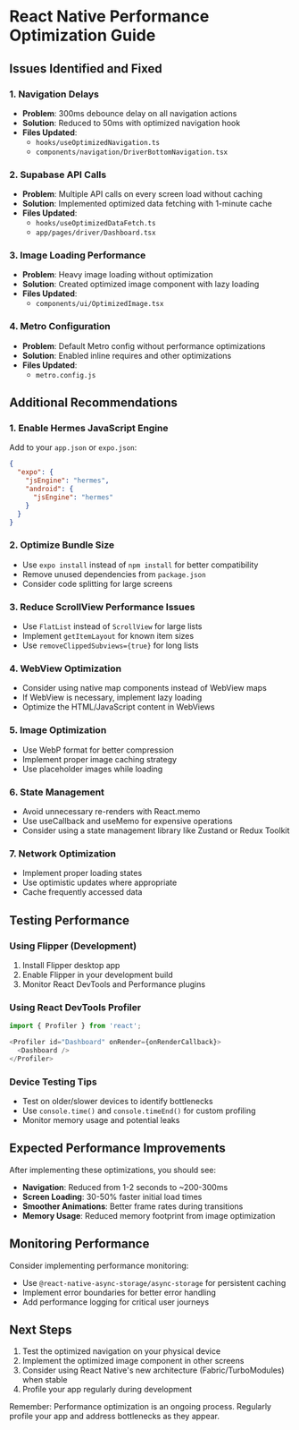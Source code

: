 # React Native Performance Optimization Guide

## Issues Identified and Fixed

### 1. Navigation Delays
- **Problem**: 300ms debounce delay on all navigation actions
- **Solution**: Reduced to 50ms with optimized navigation hook
- **Files Updated**: 
  - `hooks/useOptimizedNavigation.ts`
  - `components/navigation/DriverBottomNavigation.tsx`

### 2. Supabase API Calls
- **Problem**: Multiple API calls on every screen load without caching
- **Solution**: Implemented optimized data fetching with 1-minute cache
- **Files Updated**: 
  - `hooks/useOptimizedDataFetch.ts`
  - `app/pages/driver/Dashboard.tsx`

### 3. Image Loading Performance
- **Problem**: Heavy image loading without optimization
- **Solution**: Created optimized image component with lazy loading
- **Files Updated**: 
  - `components/ui/OptimizedImage.tsx`

### 4. Metro Configuration
- **Problem**: Default Metro config without performance optimizations
- **Solution**: Enabled inline requires and other optimizations
- **Files Updated**: 
  - `metro.config.js`

## Additional Recommendations

### 1. Enable Hermes JavaScript Engine
Add to your `app.json` or `expo.json`:
```json
{
  "expo": {
    "jsEngine": "hermes",
    "android": {
      "jsEngine": "hermes"
    }
  }
}
```

### 2. Optimize Bundle Size
- Use `expo install` instead of `npm install` for better compatibility
- Remove unused dependencies from `package.json`
- Consider code splitting for large screens

### 3. Reduce ScrollView Performance Issues
- Use `FlatList` instead of `ScrollView` for large lists
- Implement `getItemLayout` for known item sizes
- Use `removeClippedSubviews={true}` for long lists

### 4. WebView Optimization
- Consider using native map components instead of WebView maps
- If WebView is necessary, implement lazy loading
- Optimize the HTML/JavaScript content in WebViews

### 5. Image Optimization
- Use WebP format for better compression
- Implement proper image caching strategy
- Use placeholder images while loading

### 6. State Management
- Avoid unnecessary re-renders with React.memo
- Use useCallback and useMemo for expensive operations
- Consider using a state management library like Zustand or Redux Toolkit

### 7. Network Optimization
- Implement proper loading states
- Use optimistic updates where appropriate
- Cache frequently accessed data

## Testing Performance

### Using Flipper (Development)
1. Install Flipper desktop app
2. Enable Flipper in your development build
3. Monitor React DevTools and Performance plugins

### Using React DevTools Profiler
```javascript
import { Profiler } from 'react';

<Profiler id="Dashboard" onRender={onRenderCallback}>
  <Dashboard />
</Profiler>
```

### Device Testing Tips
- Test on older/slower devices to identify bottlenecks
- Use `console.time()` and `console.timeEnd()` for custom profiling
- Monitor memory usage and potential leaks

## Expected Performance Improvements

After implementing these optimizations, you should see:
- **Navigation**: Reduced from 1-2 seconds to ~200-300ms
- **Screen Loading**: 30-50% faster initial load times
- **Smoother Animations**: Better frame rates during transitions
- **Memory Usage**: Reduced memory footprint from image optimization

## Monitoring Performance

Consider implementing performance monitoring:
- Use `@react-native-async-storage/async-storage` for persistent caching
- Implement error boundaries for better error handling
- Add performance logging for critical user journeys

## Next Steps

1. Test the optimized navigation on your physical device
2. Implement the optimized image component in other screens
3. Consider using React Native's new architecture (Fabric/TurboModules) when stable
4. Profile your app regularly during development

Remember: Performance optimization is an ongoing process. Regularly profile your app and address bottlenecks as they appear.
